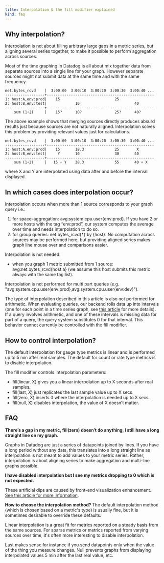 ```yaml
---
title: Interpolation & the fill modifier explained
kind: faq
---
```


## Why interpolation?

Interpolation is not about filling arbitrary large gaps in a metric series, but aligning several series together, to make it possible to perform aggregation across sources.

Most of the time graphing in Datadog is all about mix together data from separate sources into a single line for your graph. However separate sources might not submit data at the same time and with the same frequency.

```
net.bytes_rcvd    |  3:00:00  3:00:10  3:00:20  3:00:30  3:00:40 ...
------------------+-------------------------------------------------
1: host:A,env:prod|    15                         25
2: host:B,env:test|             10                         40
------------------+-------------------------------------------------
    sum (1+2)     |    15?      10?               25?      40?

```

The above example shows that merging sources directly produces absurd results just because sources are not naturally aligned.
Interpolation solves this problem by providing relevant values just for calculations.

```
net.bytes_rcvd    |  3:00:00  3:00:10  3:00:20  3:00:30  3:00:40 ...
------------------+-------------------------------------------------
1: host:A,env:prod|    15       18.3              25        X
2: host:B,env:test|     Y       10                30       40
------------------+-------------------------------------------------
    sum (1+2)     |   15 + Y    28.3              55       40 + X
```

where X and Y are interpolated using data after and before the interval displayed.

## In which cases does interpolation occur?

Interpolation occurs when more than 1 source corresponds to your graph query i.e.:

1. for space-aggregation: avg:system.cpu.user{env:prod}. If you have 2 or more hosts with the tag “env:prod”, our system computes the average over time and needs interpolation to do so.
2. for group queries: net.bytes_rcvd{*} by {host}. No computation across sources may be performed here, but providing aligned series makes graph line mouse over and comparisons easier.

Interpolation is not needed:

* when you graph 1 metric submitted from 1 source: avg:net.bytes_rcvd{host:a} (we assume this host submits this metric always with the same tag list).

Interpolation is not performed for multi part queries (e.g. "avg:system.cpu.user{env:prod},avg:system.cpu.user{env:dev}").

The type of interpolation described in this article is also not performed for arithmetic. When evaluating queries, our backend rolls data up into intervals (one for each point in a time series graph, see [this article](/getting_started/from_the_query_to_the_graph) for more details). If a query involves arithmetic, and one of these intervals is missing data for part of a query, the query system substitutes 0 for that interval. This behavior cannot currently be controlled with the fill modifier.

## How to control interpolation?

The default interpolation for gauge type metrics is linear and is performed up to 5 min after real samples. The default for count or rate type metrics is to disable interpolation.

The fill modifier controls interpolation parameters:

* fill(linear, X) gives you a linear interpolation up to X seconds after real samples.
* fill(last, X) just replicates the last sample value up to X secs.
* fill(zero, X) inserts 0 where the interpolation is needed up to X secs.
* fill(null, X) disables interpolation, the value of X doesn’t matter.

## FAQ

**There’s a gap in my metric, fill(zero) doesn’t do anything, I still have a long straight line on my graph.**

Graphs in Datadog are just a series of datapoints joined by lines. If you have a long period without any data, this translates into a long straight line as interpolation is not meant to add values to your metric series.
Rather, interpolation is about aligning series to make aggregation and multi-line graphs possible.

**I have disabled interpolation but I see my metrics dropping to 0 which is not expected.**

These artificial dips are caused by front-end visualization enhancement. [See this article for more information](/graphing/faq/i-see-unexpected-drops-to-zero-on-my-graph-why).

**How to choose the interpolation method?**
The default interpolation method (which is chosen based on a metric's type) is usually fine, but it is sometimes desirable to override these defaults.

Linear interpolation is a great fit for metrics reported on a steady basis from the same sources. For sparse metrics or metrics reported from varying sources over time, it's often more interesting to disable interpolation.

Last makes sense for instance if you send datapoints only when the value of the thing you measure changes.
Null prevents graphs from displaying interpolated values 5 min after the last real value, etc.
